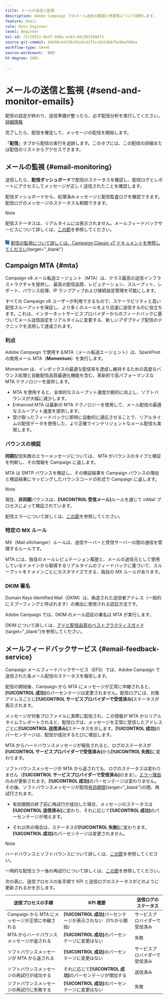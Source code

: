 ```yaml
---
title: メールの送信と監視
description: Adobe Campaign でのメール送信の範囲と特異性について説明します。
feature: Email
role: Data Engineer
level: Beginner
exl-id: f2c26351-8ed7-498a-ac83-d4c583fb98f3
source-git-commit: 84b90cbd150c81edc81f5cc653db6fbe96af80aa
workflow-type: tm+mt
source-wordcount: '845'
ht-degree: 100%

---
```



# メールの送信と監視  {#send-and-monitor-emails}

配信の設定が終わり、送信準備が整ったら、必ず配信分析を実行してください。[詳細情報](delivery-analysis.md)

完了したら、配信を確定して、メッセージの配信を開始します。

「**配信**」タブから配信の実行を追跡します。このタブには、この配信の詳細または配信のリストからアクセスできます。

## メールの監視 {#email-monitoring}

送信したら、**配信ダッシュボード**&#x200B;で配信のステータスを確認し、配信ログとレポートにアクセスしてメッセージが正しく送信されたことを確認します。

配信ダッシュボードから、処理済みメッセージと配信監査ログを確認できます。配信ログのメッセージのステータスも制御できます。

>[!NOTE]
>
>配信ステータスは、リアルタイムには表示されません。メールフィードバックサービスについて詳しくは、[この節](#email-feedback-service)を参照してください。


![](../assets/do-not-localize/book.png) [配信の監視について詳しくは、Campaign Classic v7 ドキュメントを参照してください](https://experienceleague.adobe.com/docs/campaign-classic/using/sending-messages/key-steps-when-creating-a-delivery/delivery-bestpractices/track-and-monitor.html?lang=ja){target="_blank"}

## Campaign MTA {#mta}

Campaign v8 メール転送エージェント（MTA）は、クラス最高の送信インフラストラクチャを提供し、最高の配信品質、レピュテーション、スループット、レポート、バウンス処理、IP ランプアップおよび接続設定管理を可能にします。

すべての Campaign v8 ユーザーが利用できるもので、スケーラビリティと高い配信スループットを保証し、より多くのメールをより迅速に送信するのに役立ちます。これは、インターネットサービスプロバイダーからのフィードバックに基づいてメール送信設定をリアルタイムに変更する、新しいアダプティブ配信のテクニックを活用して達成されます。

### 利点

Adobe Campaign で使用するMTA（メール転送エージェント）は、SparkPost の商用メール MTA（**Momentum**）を実行します。

Momentum は、インボックスの最適な配信率を達成し維持するための高度なバウンス処理と自動配信品質最適化機能を含む、革新的で高パフォーマンスな MTA テクノロジーを提供します。

*  MTA を使用すると、全体的なスループット速度が劇的に向上し、ソフトバウンスが大幅に減少します。
* Enhanced MTA は最新の MTA テクノロジーを使用して、メール配信の最適なスループット速度を提供します。
* 受け取ったフィードバックに即時に自動的に適応させることで、リアルタイムの配信データを使用した、より正確でインテリジェントなメール配信も実現します。

### バウンスの検証

**同期**&#x200B;配信失敗のエラーメッセージについては、 MTA がバウンスのタイプと検証を判断し、その情報を Campaign に返します。

MTA は SMTP バウンスを検証し、その検証結果を Campaign バウンスの理由と検証結果にマッピングしたバウンスコードの形式で Campaign に返します。

>[!NOTE]
>
>現在、**非同期**&#x200B;バウンスは、**[!UICONTROL 受信メール]**&#x200B;ルールを通じて inMail プロセスによって検証されています。

配信エラーについて詳しくは、[この節](delivery-failures.md)を参照してください。


### 特定の MX ルール

MX（Mail eXchanger）ルールは、送信サーバーと受信サーバーの間の通信を管理するルールです。

MTA には、独自のメールレピュテーション履歴と、メールの送信元として使用しているドメインから取得するリアルタイムのフィードバックに基づいて、スループットをドメインごとにカスタマイズできる、独自の MX ルールがあります。

### DKIM 署名

Domain Keys Identified Mail（DKIM）は、偽造された送信者アドレス（一般的にスプーフィングと呼ばれます）の検出に使用される認証方法です。

Adobe Campaign では、DKIM のメール認証の署名は MTA が実行します。

DKIM について詳しくは、[アドビ配信品質のベストプラクティスガイド](https://experienceleague.adobe.com/docs/deliverability-learn/deliverability-best-practice-guide/transition-process/infrastructure.html?lang=ja#authentication){target="_blank"}を参照してください。

## メールフィードバックサービス {#email-feedback-service}

Campaign メールフィードバックサービス（EFS）では、Adobe Campaign で送信された各メール配信のステータスを報告します。

配信の開始後、Campaign から MTA にメッセージが正常に中継されると、**[!UICONTROL 成功]**&#x200B;のパーセンテージは変更されません。配信ログには、対象アドレスごとに&#x200B;**[!UICONTROL サービスプロバイダーで受信済み]**&#x200B;ステータスが表示されます。

メッセージが対象プロファイルに実際に配信され、この情報が MTA からリアルタイムでレポートされると、配信ログは、メッセージを正常に受信したアドレスごとに&#x200B;**[!UICONTROL 送信済み]**&#x200B;ステータスを示します。**[!UICONTROL 成功]**&#x200B;のパーセンテージは、配信が成功するたびに増加します。

MTA からハードバウンスメッセージが報告されると、ログのステータスが&#x200B;**[!UICONTROL サービスプロバイダーで受信済み]**&#x200B;から&#x200B;**[!UICONTROL 失敗]**<!-- and the **[!UICONTROL Bounces + errors]** percentage is increased accordingly-->に変わります。

ソフトバウンスメッセージが MTA から返されても、ログのステータスは変わりません（**[!UICONTROL サービスプロバイダーで受信済み]**&#x200B;のまま）。[エラー理由](delivery-failures.md#delivery-failure-reasons)のみが更新されます<!-- and the **[!UICONTROL Bounces + errors]** percentage is increased accordingly-->。**[!UICONTROL 成功]**&#x200B;のパーセンテージは変わりません。その後、ソフトバウンスメッセージが配信[有効期間](https://experienceleague.adobe.com/docs/campaign-classic/using/sending-messages/key-steps-when-creating-a-delivery/steps-sending-the-delivery.html?lang=ja#defining-validity-period){target="_blank"}の間、再試行されます。

* 有効期間の終了前に再試行が成功した場合、メッセージのステータスは&#x200B;**[!UICONTROL 送信済み]**&#x200B;に変わり、それに応じて&#x200B;**[!UICONTROL 成功]**&#x200B;のパーセンテージが増えます。

* それ以外の場合は、ステータスが&#x200B;**[!UICONTROL 失敗]**&#x200B;に変わります。**[!UICONTROL 成功]**<!--and **[!UICONTROL Bounces + errors]** -->のパーセンテージは変更されません。

>[!NOTE]
>
>ハードバウンスとソフトバウンスについて詳しくは、[この節](delivery-failures.md#delivery-failure-reasons)を参照してください。
>
>一時的な配信エラー後の再試行について詳しくは、[この節](delivery-failures.md#retries)を参照してください。

次の表に、送信プロセスの各手順で KPI と送信ログのステータスがどのように更新されるかを示します。

| 送信プロセスの手順 | KPI 概要 | 送信ログのステータス |
|--- |--- |--- |
| Campaign から MTA にメッセージが正常に中継される | **[!UICONTROL 成功]**&#x200B;パーセンテージが表示されない（0%から開始） | サービスプロバイダーで受信済み |
| MTA からハードバウンスメッセージが返される | **[!UICONTROL 成功]**&#x200B;のパーセンテージに変更はない | 失敗 |
| ソフトバウンスメッセージが MTA から返される | **[!UICONTROL 成功]**&#x200B;のパーセンテージに変更はない | サービスプロバイダーで受信済み |
| ソフトバウンスメッセージの再試行が成功する | それに応じて&#x200B;**[!UICONTROL 成功]**&#x200B;のパーセンテージが増加する | 送信済み |
| ソフトバウンスメッセージの再試行に失敗する | **[!UICONTROL 成功]**&#x200B;のパーセンテージに変更はない | 失敗 |
